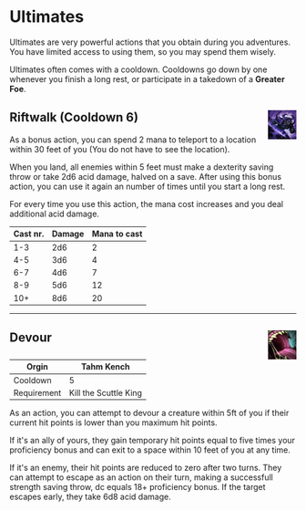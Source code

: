 # Ultimates

Ultimates are very powerful actions that you obtain during you adventures. You have limited access to using them, so you may spend them wisely. 

Ultimates often comes with a cooldown. Cooldowns go down by one whenever you finish a long rest, or participate in a takedown of a **Greater Foe**.

## Riftwalk (Cooldown 6) <img src="https://github.com/Sebastianhju/Runeterra-5e/blob/main/img%20-%20Ult/Riftwalk.png" align=right width=10% height=10%>

As a bonus action, you can spend 2 mana to teleport to a location within 30 feet of you (You do not have to see the location). 

When you land, all enemies within 5 feet must make a dexterity saving throw or take 2d6 acid damage, halved on a save. After using this bonus action, you can use it again an number of times until you start a long rest. 

For every time you use this action, the mana cost increases and you deal additional acid damage. 


|Cast nr.|Damage|Mana to cast|
|---|---|---|
|1-3|2d6|2|
|4-5|3d6|4|
|6-7|4d6|7|
|8-9|5d6|12|
|10+|8d6|20|

---

## Devour <img src="https://github.com/Sebastianhju/Runeterra-5e/blob/main/img%20-%20Ult/Devour.png" align=right width=10% height=10%>

|Orgin	|Tahm Kench|
|---|---|
|Cooldown|	5|
|Requirement|	Kill the Scuttle King|

As an action, you can attempt to devour a creature within 5ft of you if their current hit points is lower than you maximum hit points.

If it's an ally of yours, they gain temporary hit points equal to five times your proficiency bonus and can exit to a space within 10 feet of you at any time.

If it's an enemy, their hit points are reduced to zero after two turns. They can attempt to escape as an action on their turn, making a successfull strength saving throw, dc equals 18+ proficiency bonus. If the target escapes early, they take 6d8 acid damage.
